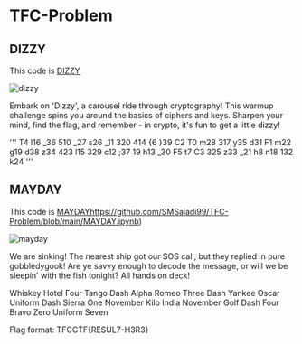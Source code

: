 # TFC-Problem

## DIZZY
This code is [DIZZY](https://github.com/SMSajadi99/TFC-Problem/blob/main/DIZZY.ipynb)

![dizzy](https://github.com/SMSajadi99/TFC-Problem/assets/69210109/cdae73db-163e-4045-b400-661b8bf06d1a)

Embark on 'Dizzy', a carousel ride through cryptography! This warmup challenge spins you around the basics of ciphers and keys. Sharpen your mind, find the flag, and remember - in crypto, it's fun to get a little dizzy!

''' T4 l16 _36 510 _27 s26 _11 320 414 {6 }39 C2 T0 m28 317 y35 d31 F1 m22 g19 d38 z34 423 l15 329 c12 ;37 19 h13 _30 F5 t7 C3 325 z33 _21 h8 n18 132 k24 '''

## MAYDAY
This code is [MAYDAY](https://github.com/SMSajadi99/TFC-Problem/blob/main/MAYDAY.ipynb)https://github.com/SMSajadi99/TFC-Problem/blob/main/MAYDAY.ipynb)

![mayday](https://github.com/SMSajadi99/TFC-Problem/assets/69210109/8033702c-e98d-45ad-9e32-90bde1c64011)

We are sinking! The nearest ship got our SOS call, but they replied in pure gobbledygook! Are ye savvy enough to decode the message, or will we be sleepin' with the fish tonight? All hands on deck!

Whiskey Hotel Four Tango Dash Alpha Romeo Three Dash Yankee Oscar Uniform Dash Sierra One November Kilo India November Golf Dash Four Bravo Zero Uniform Seven

Flag format: TFCCTF{RESUL7-H3R3}


